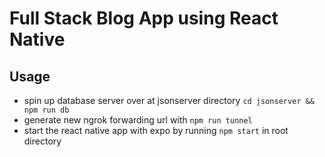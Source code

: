 # Full Stack Blog App using React Native

## Usage

- spin up database server over at jsonserver directory `cd jsonserver && npm run db`
- generate new ngrok forwarding url with `npm run tunnel`
- start the react native app with expo by running `npm start` in root directory
